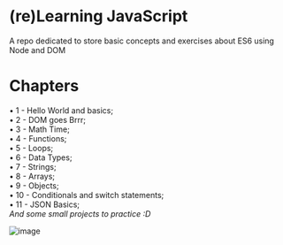 # (re)Learning JavaScript
A repo dedicated to store basic concepts and exercises about ES6 using Node and DOM

# Chapters 
• 1 - Hello World and basics;</br>
• 2 - DOM goes Brrr;</br>
• 3 - Math Time;</br>
• 4 - Functions;</br>
• 5 - Loops;</br>
• 6 - Data Types;</br>
• 7 - Strings;</br>
• 8 - Arrays;                                    
• 9 - Objects;                                   
• 10 - Conditionals and switch statements;    
• 11 - JSON Basics;                            
<em>And some small projects to practice :D</em>

![image](https://user-images.githubusercontent.com/73988556/170095502-faa22337-952a-424f-a404-6acea237501d.png)
